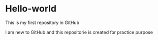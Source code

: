 # Hello-world
This is my first repository in GitHub 

I am new to GitHub and this repositorie is created for practice purpose
